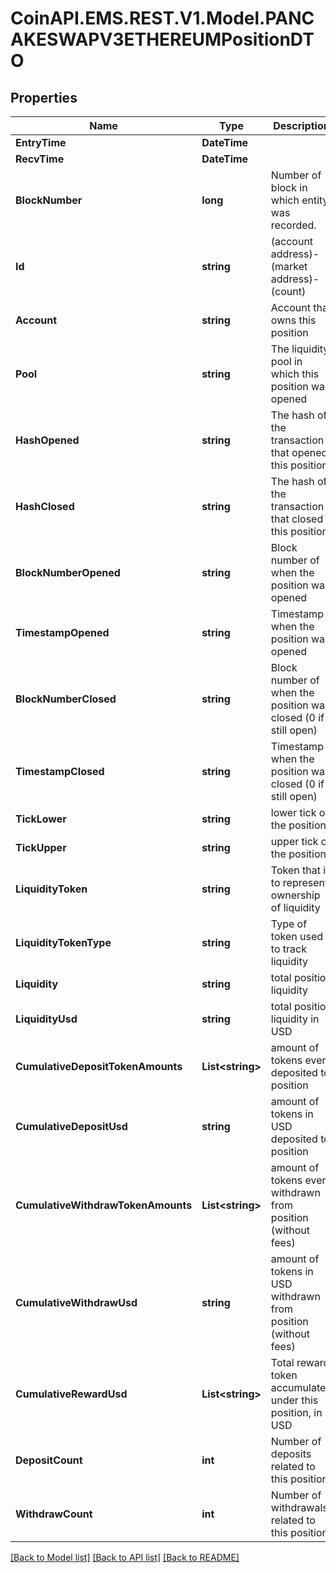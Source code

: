 # CoinAPI.EMS.REST.V1.Model.PANCAKESWAPV3ETHEREUMPositionDTO

## Properties

Name | Type | Description | Notes
------------ | ------------- | ------------- | -------------
**EntryTime** | **DateTime** |  | [optional] 
**RecvTime** | **DateTime** |  | [optional] 
**BlockNumber** | **long** | Number of block in which entity was recorded. | [optional] 
**Id** | **string** | (account address)-(market address)-(count) | [optional] 
**Account** | **string** | Account that owns this position | [optional] 
**Pool** | **string** | The liquidity pool in which this position was opened | [optional] 
**HashOpened** | **string** | The hash of the transaction that opened this position | [optional] 
**HashClosed** | **string** | The hash of the transaction that closed this position | [optional] 
**BlockNumberOpened** | **string** | Block number of when the position was opened | [optional] 
**TimestampOpened** | **string** | Timestamp when the position was opened | [optional] 
**BlockNumberClosed** | **string** | Block number of when the position was closed (0 if still open) | [optional] 
**TimestampClosed** | **string** | Timestamp when the position was closed (0 if still open) | [optional] 
**TickLower** | **string** | lower tick of the position | [optional] 
**TickUpper** | **string** | upper tick of the position | [optional] 
**LiquidityToken** | **string** | Token that is to represent ownership of liquidity | [optional] 
**LiquidityTokenType** | **string** | Type of token used to track liquidity | [optional] 
**Liquidity** | **string** | total position liquidity | [optional] 
**LiquidityUsd** | **string** | total position liquidity in USD | [optional] 
**CumulativeDepositTokenAmounts** | **List&lt;string&gt;** | amount of tokens ever deposited to position | [optional] 
**CumulativeDepositUsd** | **string** | amount of tokens in USD deposited to position | [optional] 
**CumulativeWithdrawTokenAmounts** | **List&lt;string&gt;** | amount of tokens ever withdrawn from position (without fees) | [optional] 
**CumulativeWithdrawUsd** | **string** | amount of tokens in USD withdrawn from position (without fees) | [optional] 
**CumulativeRewardUsd** | **List&lt;string&gt;** | Total reward token accumulated under this position, in USD | [optional] 
**DepositCount** | **int** | Number of deposits related to this position | [optional] 
**WithdrawCount** | **int** | Number of withdrawals related to this position | [optional] 

[[Back to Model list]](../README.md#documentation-for-models) [[Back to API list]](../README.md#documentation-for-api-endpoints) [[Back to README]](../README.md)


